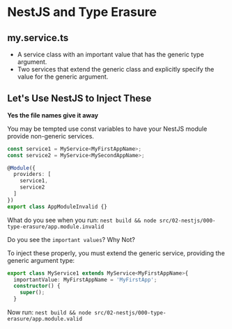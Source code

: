 # NestJS and Type Erasure

## my.service.ts

* A service class with an important value that has the generic type argument.
* Two services that extend the generic class and explicitly specify the value for the generic argument.

## Let's Use NestJS to Inject These

**Yes the file names give it away**

You may be tempted use const variables to have your NestJS module provide non-generic services.

```typescript
const service1 = MyService<MyFirstAppName>;
const service2 = MyService<MySecondAppName>;

@Module({
  providers: [
    service1,
    service2
  ]
})
export class AppModuleInvalid {}
```

What do you see when you run:
`nest build && node src/02-nestjs/000-type-erasure/app.module.invalid`

Do you see the `important values`? Why Not?

To inject these properly, you must extend the generic service, providing the 
generic argument type:

```typescript
export class MyService1 extends MyService<MyFirstAppName>{
  importantValue: MyFirstAppName = 'MyFirstApp';
  constructor() {
    super();
  }
```

Now run:
`nest build && node src/02-nestjs/000-type-erasure/app.module.valid`

